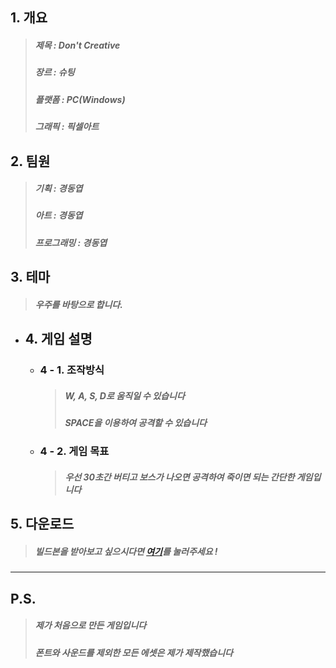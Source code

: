 ## 1. 개요
  >##### 제목 : Don't Creative
  >##### 장르 : 슈팅 
  >##### 플랫폼 : PC(Windows)
  >##### 그래픽 : 픽셀아트  

## 2. 팀원 
  >##### 기획 : 경동엽
  >##### 아트 : 경동엽 
  >##### 프로그래밍 : 경동엽 

## 3. 테마 
  >##### 우주를 바탕으로 합니다.

+ ## 4. 게임 설명 
  + ### 4 - 1. 조작방식
    >##### W, A, S, D로 움직일 수 있습니다
    >##### SPACE을 이용하여 공격할 수 있습니다
  + ### 4 - 2. 게임 목표
    >##### 우선 30초간 버티고 보스가 나오면 공격하여 죽이면 되는 간단한 게임입니다 

## 5. 다운로드 
  >##### 빌드본을 받아보고 싶으시다면 [여기][Download]를 눌러주세요 ! 
---

## P.S.
  >##### 제가 처음으로 만든 게임입니다 
  >##### 폰트와 사운드를 제외한 모든 에셋은 제가 제작했습니다

[Download]: https://drive.google.com/file/d/1Dy77sc_vRCrwLHtDppGD1K8F0ccVvJ70/view?usp=sharing
